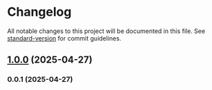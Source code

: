 # Changelog

All notable changes to this project will be documented in this file. See [standard-version](https://github.com/conventional-changelog/standard-version) for commit guidelines.

## [1.0.0](https://github.com/kikobeats/ua-hints/compare/v0.0.1...v1.0.0) (2025-04-27)

### 0.0.1 (2025-04-27)
